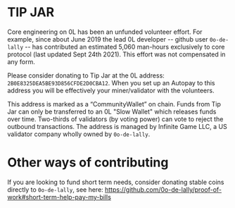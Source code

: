 # TIP JAR

Core engineering on 0L has been an unfunded volunteer effort. For example, since about June 2019 the lead 0L developer -- github user `0o-de-lally` -- has contributed an estimated 5,060 man-hours exclusively to core protocol (last updated Sept 24th 2021). This effort was not compensated in any form.

Please consider donating to Tip Jar at the 0L address: `2B0E8325DEA5BE93D856CFDE2D0CBA12`. When you set up an Autopay to this address you will be effectively your miner/validator with the volunteers.

This address is marked as a “CommunityWallet” on chain. Funds from Tip Jar can only be transferred to an 0L "Slow Wallet" which releases funds over time. Two-thirds of validators (by voting power) can vote to reject the outbound transactions. The address is managed by Infinite Game LLC, a US validator company wholly owned by `0o-de-lally`.

# Other ways of contributing
If you are looking to fund short term needs, consider donating stable coins directly to `0o-de-lally`, see here: https://github.com/0o-de-lally/proof-of-work#short-term-help-pay-my-bills
